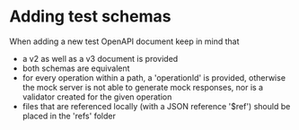 # Adding test schemas

When adding a new test OpenAPI document keep in mind that

- a v2 as well as a v3 document is provided
- both schemas are equivalent
- for every operation within a path, a 'operationId' is provided, otherwise the mock server is not able to generate mock responses, nor is a validator created for the given operation
- files that are referenced locally (with a JSON reference '$ref') should be placed in the 'refs' folder
